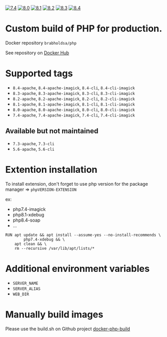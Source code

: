 [![7.4](https://github.com/brabhold/docker-php/actions/workflows/7.4.yaml/badge.svg)](https://github.com/brabhold/docker-php/actions/workflows/7.4.yaml) [![8.0](https://github.com/brabhold/docker-php/actions/workflows/8.0.yaml/badge.svg)](https://github.com/brabhold/docker-php/actions/workflows/8.0.yaml) [![8.1](https://github.com/brabhold/docker-php/actions/workflows/8.1.yaml/badge.svg)](https://github.com/brabhold/docker-php/actions/workflows/8.1.yaml) [![8.2](https://github.com/brabhold/docker-php/actions/workflows/8.2.yaml/badge.svg)](https://github.com/brabhold/docker-php/actions/workflows/8.2.yaml) [![8.3](https://github.com/brabhold/docker-php/actions/workflows/8.3.yaml/badge.svg)](https://github.com/brabhold/docker-php/actions/workflows/8.3.yaml) [![8.4](https://github.com/brabhold/docker-php/actions/workflows/8.4.yaml/badge.svg)](https://github.com/brabhold/docker-php/actions/workflows/8.4.yaml)

# Custom build of PHP for production.

Docker repository `brabholdsa/php`

See repository on [Docker Hub](https://hub.docker.com/r/brabholdsa/php)

# Supported tags

- `8.4-apache`, `8.4-apache-imagick`, `8.4-cli`, `8.4-cli-imagick`
- `8.3-apache`, `8.3-apache-imagick`, `8.3-cli`, `8.3-cli-imagick`
- `8.2-apache`, `8.2-apache-imagick`, `8.2-cli`, `8.2-cli-imagick`
- `8.1-apache`, `8.1-apache-imagick`, `8.1-cli`, `8.1-cli-imagick`
- `8.0-apache`, `8.0-apache-imagick`, `8.0-cli`, `8.0-cli-imagick`
- `7.4-apache`, `7.4-apache-imagick`, `7.4-cli`, `7.4-cli-imagick`

## Available but not maintained
- `7.3-apache`, `7.3-cli`
- `5.6-apache`, `5.6-cli`

# Extention installation

To install extension, don't forget to use php version for the package manager => `phpVERSION-EXTENSION`

ex: 
- php7.4-imagick
- php8.1-xdebug
- php8.4-soap
- ...

```docker
RUN apt update && apt install --assume-yes --no-install-recommends \
        php7.4-xdebug && \
    apt clean && \
    rm --recursive /var/lib/apt/lists/*
```

# Additional environment variables

- `SERVER_NAME`
- `SERVER_ALIAS`
- `WEB_DIR`

# Manually build images

Please use the build.sh on Github project [docker-php-build](https://github.com/brabhold/docker-php-build)
